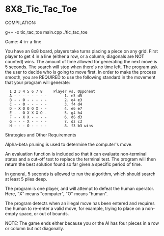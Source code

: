# 8X8_Tic_Tac_Toe

COMPILATION: 

g++ -o tic_tac_toe main.cpp
./tic_tac_toe


Game: 4-in-a-line

You have an 8x8 board, players take turns placing a piece on any grid. First player to get 4 in a line (either a row, or a column; diagonals are NOT counted) wins. The amount of time allowed for generating the next move is 5 seconds. The search will stop when there's no time left. The program ask the user to decide who is going to move first. In order to make the process smooth, you are REQUIRED to use the following standard in the movement that your program will generate:

      1 2 3 4 5 6 7 8     Player vs. Opponent
      A - - - - - - - -        1. e5 d5
      B - - O - - - - -        2. e4 e3
      C - - O - - - - -        3. f4 d4
      D - X O O O X - -        4. e6 e7
      E - - O X X X O -        5. g4 h4
      F - - X X - - - -        6. d6 d3
      G - - - X - - - -        7. d2 c3
      H - - - O - - - -        8. f3 b3 wins
  
  
Strategies and Other Requirements

Alpha-beta pruning is used to determine the computer's move.

An evaluation function is included so that it can evaluate non-terminal states and a cut-off test to replace the terminal test. The program will then return the best solution found so far given a specific period of time.

In general, 5 seconds is allowed to run the algorithm, which should search at least 5 plies deep.

The program is one player, and will attempt to defeat the human operator. Here, "X" means "computer", "O" means "human".

The program detects when an illegal move has been entered and requires the human to re-enter a valid move, for example, trying to place on a non-empty space, or out of bounds.


NOTE: The game ends either because you or the AI has four pieces in a row or column but not diagonally. 
